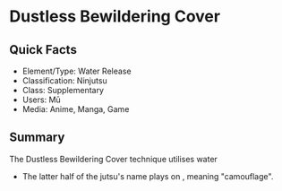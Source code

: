 # Dustless Bewildering Cover

## Quick Facts
- Element/Type: Water Release
- Classification: Ninjutsu
- Class: Supplementary
- Users: Mū
- Media: Anime, Manga, Game

## Summary
The Dustless Bewildering Cover technique utilises water
* The latter half of the jutsu's name plays on , meaning "camouflage".
